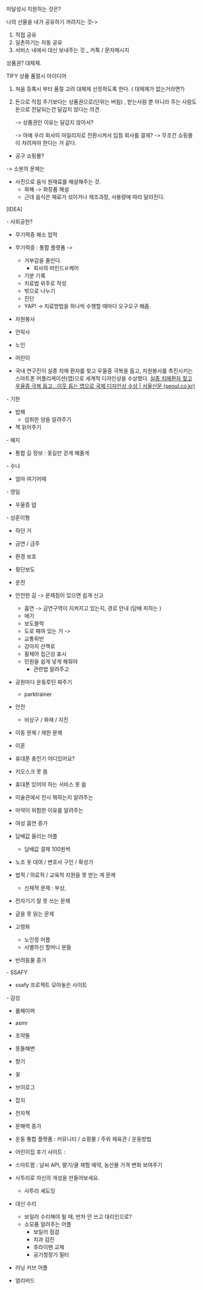 미달성시 지원하는 것은?

나의 선물을 내가 공유하기 꺼려지는 것->

1. 직접 공유
2. 일촌하기는 자동 공유
3. 서비스 내에서 대신 보내주는 것 _ 카톡 / 문자메시지



상품권? 대체재.

TIFY 상품 품절시 아이디어 

1. 처음 등록시 부터 품절 고려 대체제 선정하도록 한다. ( 대체제가 없는거라면?)

2. 돈으로 직접 주기보다는 상품권으로(단위는 버림) , 받는사람 뿐 아니라 주는 사람도 돈으로 전달되는건 달갑지 않다는 의견.

   -> 상품권인 이유는 달갑지 않아서?

   -> 아예 우리 회사의 마일리지로 전환시켜서 입점 회사를 결제? -> 무조건 쇼핑몰이 차려져야 한다는 거 같다.





- 공구 쇼핑몰?

-> 소분의 문제는 



- 사진으로 음식 원재료를 해설해주는 것.
  - 화해 -> 화장품 해설
  - 근데 음식은 재료가 섞이거나 제조과정, 사용량에 따라 달라진다.



[IDEA]

\- 사회공헌?

- 무기력증 해소 업적
- 무기력증 : 통합 플랫폼 -> 
  - 거부감을 줄인다.
    - 회사의 마인드ㄹ케어
  - 기분 기록
  - 치료법 위주로 작성
  - 밖으로 나누기
  - 진단
  - YAP! -> 치료방법을 하나씩 수행할 때마다 오구오구 해줌.
- 자원봉사
- 안락사
- 노인
- 어린이

- 국내 연구진이 실종 치매 환자를 찾고 우울증 극복을 돕고, 자원봉사를 촉진시키는 스마트폰 어플리케이션(앱)으로 세계적 디자인상을 수상했다. [실종 치매환자 찾고 우울증 극복 돕고…이웃 돕는 앱으로 국제 디자인상 수상 | 서울신문 (seoul.co.kr)](https://www.seoul.co.kr/news/newsView.php?id=20220516500124)



\- 기한

- 밥해
  - 섭취한 양을 알려주기
- 책 읽어주기



\- 혜지

- 통합 길 정보 : 꽃길만 걷게 해줄게



\- 수나

- 엄마 여기어때







\- 영일

- 우울증 얍



\- 상훈이형

- 하던 거



- 금연 / 금주
- 환경 보호
- 횡단보도
- 운전
- 안전한 길 -> 문제점이 있으면 쉽게 신고
  - 흡연 -> 금연구역이 지켜지고 있는지, 경로 안내 (담배 피하는 )
  - 애기
  - 보도블럭
  - 도로 패여 있는 거 ->
  - 교통위반
  - 강아지 산책로
  - 휠체어 접근성 표시
  - 민원을 쉽게 넣게 해줘야
    - 관련법 알려주고
- 공원마다 운동루틴 짜주기
  - parktrainer
- 안전
  - 비상구 / 화재 / 지진
- 이동 문제 / 제한 문제
- 이혼
- 휴대폰 충전기 어디있어요?
- 키오스크 못 씀
- 휴대폰 있어야 하는 서비스 못 씀
- 미술관에서 전시 뭐하는지 알려주는
- 마약이 위험한 이유를 알려주는 
- 여성 흡연 증가
- 담배값 올리는 어플
  - 담배값 결제 100원씩
- 노조 옷 대여 / 변호사 구인 / 확성기
- 법적 / 의료적 / 교육적 지원을 못 받는 게 문제
  - 신체적 문제 : 부상,
- 전자기기 잘 못 쓰는 문제
- 글을 못 읽는 문제

- 고령화
  - 노인정 어플
  - 사별하신 할머니 분들
- 반려동물 증가



\- SSAFY

- ssafy 프로젝트 모아놓은 사이트



\- 감성

- 롤페이퍼
- asmr
- 조약돌
- 몽돌해변
- 향기
- 꽃
- 브이로그
- 잡지
- 전자책
- 문해력 증가





- 운동 통합 플랫폼 : 커뮤니티 / 쇼핑몰 / 주위 체육관 / 운동방법
- 어린이집 후기 사이트 : 

- 스마트팜 : 날씨 API, 딸기/귤 체험 예약, 농산물 가격 변화 보여주기

- 사투리로 자신의 개성을 만들어보세요.
  - 사투리 셰도잉
- 대신 수리
  - 보일러 수리해야 될 때, 반차 안 쓰고 대리인으로?
  - 소모품 알려주는 어플
    - 보일러 점검
    - 치과 검진
    - 후라이팬 교체
    - 공기청정기 필터
- 러닝 커브 어플

- 얼리버드